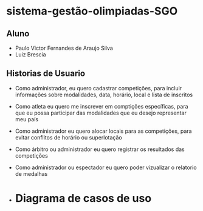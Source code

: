 # sistema-gestão-olimpiadas-SGO

## Aluno
* Paulo Victor Fernandes de Araujo Silva
* Luiz Brescia

## Historias de Usuario

* Como administrador, eu quero cadastrar competições, para incluir informações sobre modalidades, data, horário, local e lista de inscritos
* Como atleta eu quero me inscrever em comptições  específicas, para que eu possa participar das modalidades que eu desejo representar meu país
* Como administrador eu quero alocar locais para as competições, para evitar conflitos de horário ou superlotação
* Como árbitro ou administrador eu quero registrar os resultados das competições
* Como administrador ou espectador eu quero poder vizualizar o relatorio de medalhas

* # Diagrama de casos de uso


